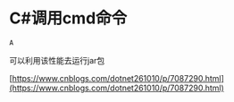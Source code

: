 # C#调用cmd命令

`A`

可以利用该性能去运行jar包

[https://www.cnblogs.com/dotnet261010/p/7087290.html](https://www.cnblogs.com/dotnet261010/p/7087290.html)
